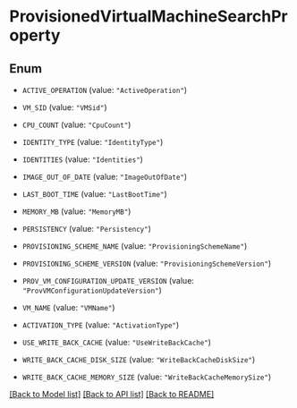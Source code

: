 # ProvisionedVirtualMachineSearchProperty

## Enum


* `ACTIVE_OPERATION` (value: `"ActiveOperation"`)

* `VM_SID` (value: `"VMSid"`)

* `CPU_COUNT` (value: `"CpuCount"`)

* `IDENTITY_TYPE` (value: `"IdentityType"`)

* `IDENTITIES` (value: `"Identities"`)

* `IMAGE_OUT_OF_DATE` (value: `"ImageOutOfDate"`)

* `LAST_BOOT_TIME` (value: `"LastBootTime"`)

* `MEMORY_MB` (value: `"MemoryMB"`)

* `PERSISTENCY` (value: `"Persistency"`)

* `PROVISIONING_SCHEME_NAME` (value: `"ProvisioningSchemeName"`)

* `PROVISIONING_SCHEME_VERSION` (value: `"ProvisioningSchemeVersion"`)

* `PROV_VM_CONFIGURATION_UPDATE_VERSION` (value: `"ProvVMConfigurationUpdateVersion"`)

* `VM_NAME` (value: `"VMName"`)

* `ACTIVATION_TYPE` (value: `"ActivationType"`)

* `USE_WRITE_BACK_CACHE` (value: `"UseWriteBackCache"`)

* `WRITE_BACK_CACHE_DISK_SIZE` (value: `"WriteBackCacheDiskSize"`)

* `WRITE_BACK_CACHE_MEMORY_SIZE` (value: `"WriteBackCacheMemorySize"`)


[[Back to Model list]](../README.md#documentation-for-models) [[Back to API list]](../README.md#documentation-for-api-endpoints) [[Back to README]](../README.md)


